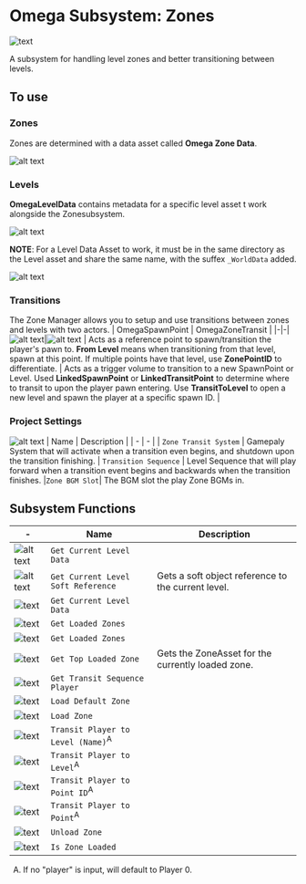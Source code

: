 # Omega Subsystem: Zones
![text](../../images/functions/sub_zone/f_Sub-Zone.png)

A subsystem for handling level zones and better transitioning between levels. 

## To use

### Zones
Zones are determined with a data asset called **Omega Zone Data**.

![alt text](../../images/tutorial/subsystem_zone/tut_SubZone_ZoneAsset_params.png)

### Levels
**OmegaLevelData** contains metadata for a specific level asset t work alongside the Zonesubsystem.

![alt text](../../images/tutorial/subsystem_zone/tut_SubZone_LevelAsset_params.png)

**NOTE**: For a Level Data Asset to work, it must be in the same directory as the Level asset and share the same name, with the suffex `_WorldData` added.

![alt text](../../images/tutorial/subsystem_zone/tut_SubZone_LevelAsset_AssetExample.png)

### Transitions
The Zone Manager allows you to setup and use transitions between zones and levels with two actors.
| OmegaSpawnPoint | OmegaZoneTransit |
|-|-|
![alt text](../../images/tutorial/subsystem_zone/tut_SubZone_actor_spawn.png)|![alt text](../../images/tutorial/subsystem_zone/tut_SubZone_actor_transit.png)
| Acts as a reference point to spawn/transition the player's pawn to. **From Level** means when transitioning from that level, spawn at this point. If multiple points have that level, use **ZonePointID** to differentiate. | Acts as a trigger volume to transition to a new SpawnPoint or Level. Used **LinkedSpawnPoint** or **LinkedTransitPoint** to determine where to transit to upon the player pawn entering. Use **TransitToLevel** to open a new level and spawn the player at a specific spawn ID. |


### Project Settings
![alt text](../../images/tutorial/subsystem_zone/tut_SubZone_projectsettings.png)
| Name | Description |
| - | - |
| `Zone Transit System` | Gamepaly System that will activate when a transition even begins, and shutdown upon the transition finishing.
| `Transition Sequence` | Level Sequence that will play forward when a transition event begins and backwards when the transition finishes.
|`Zone BGM Slot`| The BGM slot the play Zone BGMs in.

## Subsystem Functions

| - | Name | Description |
| - | - | - |
![alt text](../../images/functions/sub_zone/f_Sub-Zone_GetCurLevelData.png)| `Get Current Level Data` |
![alt text](../../images/functions/sub_zone/f_Sub-Zone_GetCurLvlRef.png) | `Get Current Level Soft Reference` | Gets a soft object reference to the current level.
![text](../../images/functions/sub_zone/f_Sub-Zone_GetCurLevelData.png)| `Get Current Level Data`|
![text](../../images/functions/sub_zone/f_Sub-Zone_GetLoadZones.png) |`Get Loaded Zones`|
![text](../../images/functions/sub_zone/f_Sub-Zone_GetLvlDat.png)| `Get Loaded Zones`|
![text](../../images/functions/sub_zone/f_Sub-Zone_GetTopZone.png)| `Get Top Loaded Zone`| Gets the ZoneAsset for the currently loaded zone.
![text](../../images/functions/sub_zone/f_Sub-Zone_GetTransitSeq.png)| `Get Transit Sequence Player` 
![text](../../images/functions/sub_zone/f_Sub-Zone_LoadDefZone.png)| `Load Default Zone`
![text](../../images/functions/sub_zone/f_Sub-Zone_LoadZone.png)| `Load Zone`
![text](../../images/functions/sub_zone/f_Sub-Zone_PlayToLvl-name.png)|`Transit Player to Level (Name)`<sup>A</sup>| 
![text](../../images/functions/sub_zone/f_Sub-Zone_PlayToLvl.png)| `Transit Player to Level`<sup>A</sup>|  
![text](../../images/functions/sub_zone/f_Sub-Zone_PlayToPoint-id.png)| `Transit Player to Point ID`<sup>A</sup>| 
![text](../../images/functions/sub_zone/f_Sub-Zone_PlayToPoint.png)| `Transit Player to Point`<sup>A</sup>| 
![text](../../images/functions/sub_zone/f_Sub-Zone_UnloadZone.png)| `Unload Zone`
![text](../../images/functions/sub_zone/f_Sub-Zone_ZoneLoaded.png)| `Is Zone Loaded`


<ol type="A">
  <li>If no "player" is input, will default to Player 0.</li>
</ol>
